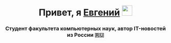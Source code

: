 <h1 align="center">Привет, я <a href="https://daniilshat.ru/" target="_blank">Евгений</a> 
<img src="https://github.com/blackcater/blackcater/raw/main/images/Hi.gif" height="32"/></h1>
<h3 align="center">Студент факультета компьютерных наук, автор IT-новостей из России 🇷🇺</h3>
